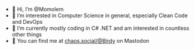 - 👋 Hi, I’m @Momolem
- 👀 I’m interested in Computer Science in general, especially Clean Code and DevOps
- 🌱 I’m currently mostly coding in C# .NET and am interested in countless other things
- 🐘 You can find me at <a rel="nofollow me" href="https://chaos.social/@Birdy">chaos.social/@Birdy</a> on Mastodon

<!---
Momolem/Momolem is a ✨ special ✨ repository because its `README.md` (this file) appears on your GitHub profile.
You can click the Preview link to take a look at your changes.
--->
